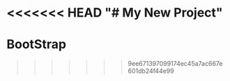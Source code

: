 <<<<<<< HEAD
"# My New Project" 
=======
# BootStrap
>>>>>>> 9ee671397099174ec45a7ac667e601db24f44e99
